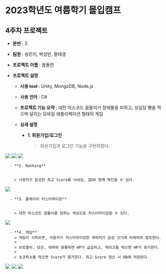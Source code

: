 # 2023학년도 여름학기 몰입캠프
## 4주차 프로젝트
- **분반** : 3
- **팀원** : 송민지, 박성빈, 황태경
- **프로젝트 이름** : 꿈돌런
- **프로젝트 설명**

  - **사용 tool** : Unity, MongoDB, Node.js
 
  
  - **사용 언어** : C#
 
    
  - **프로젝트 기능 요약** : 대전 마스코드 꿈돌이가 장애물을 피하고, 성심당 빵을 먹으며 달리는 모바일 애플리케이션 형태의 게임
 
    
  - **상세 설명**
 
    
      - **1. 회원가입/로그인**
    

        > 회원가입과 로그인 기능을 구현하였다.

<img src="https://github.com/htk2021/madcamp4week/assets/138096893/fadc0b05-052a-4afc-a624-ed76d83fc141.png"/>
<img src="https://github.com/htk2021/madcamp4week/assets/138096893/b3dd1cc0-6a90-45e9-b557-808cccb1021b.png"/>
<img src="https://github.com/htk2021/madcamp4week/assets/138096893/119e6817-e0b1-4365-be98-dc138ebf5b34.png"/>

      - **2. Ranking**
    

        > 사용자가 달성한 최고 Score를 닉네임, ID와 함께 확인할 수 있다.
<img src="https://github.com/htk2021/madcamp4week/assets/138096893/08f0e04f-d6fc-4afa-807c-d00478865910.png"/>


      - **3. 플레이어 커스터마이징**
 

        > 대전 마스코트 꿈돌이를 원하는 색상으로 커스터마이징할 수 있다.
<img src="https://github.com/htk2021/madcamp4week/assets/138096893/568f8f80-33a0-48bf-9775-303fb43e25e6.png"/>


      - **4. 게임**
        > 게임이 시작되면, 사용자가 커스터마이징한 캐릭터가 음성 크기에 비례하여 점프한다.
        > 
        > 브로콜리, 당근, 대파와 충돌하면 HP가 급감하고, 케이크를 먹으면 HP가 증가한다.
        > 
        > 초코튀소를 먹으면 Score가 증가한다. 최고 Score 갱신 시 DB에 저장된다.
<img src="https://github.com/htk2021/madcamp4week/assets/138096893/3a413ccb-10aa-4795-b04b-5889b8ee91aa.png"/>
<img src="https://github.com/htk2021/madcamp4week/assets/138096893/087f56b2-0a3b-49cb-8c7e-0a8e274b4281.png"/>
<img src="https://github.com/htk2021/madcamp4week/assets/138096893/fb1c8e1f-411d-4454-9277-68702a384c10.png"/>

